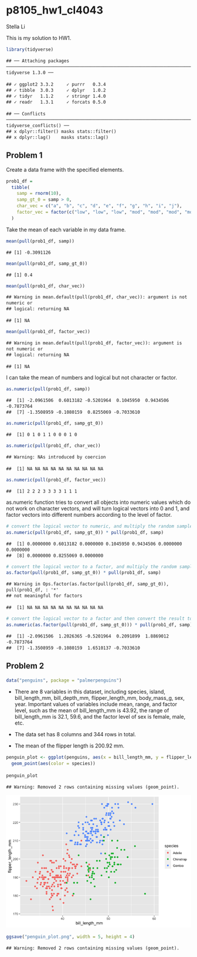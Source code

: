 p8105\_hw1\_cl4043
================
Stella Li

This is my solution to HW1.

``` r
library(tidyverse)
```

    ## ── Attaching packages ──────────────────────────────────────────────────────────────────────────────────── tidyverse 1.3.0 ──

    ## ✓ ggplot2 3.3.2     ✓ purrr   0.3.4
    ## ✓ tibble  3.0.3     ✓ dplyr   1.0.2
    ## ✓ tidyr   1.1.2     ✓ stringr 1.4.0
    ## ✓ readr   1.3.1     ✓ forcats 0.5.0

    ## ── Conflicts ─────────────────────────────────────────────────────────────────────────────────────── tidyverse_conflicts() ──
    ## x dplyr::filter() masks stats::filter()
    ## x dplyr::lag()    masks stats::lag()

## Problem 1

Create a data frame with the specified elements.

``` r
prob1_df = 
  tibble(
    samp = rnorm(10),
    samp_gt_0 = samp > 0,
    char_vec = c("a", "b", "c", "d", "e", "f", "g", "h", "i", "j"),
    factor_vec = factor(c("low", "low", "low", "mod", "mod", "mod", "mod", "high", "high", "high"))
  )
```

Take the mean of each variable in my data frame.

``` r
mean(pull(prob1_df, samp))
```

    ## [1] -0.3091126

``` r
mean(pull(prob1_df, samp_gt_0))
```

    ## [1] 0.4

``` r
mean(pull(prob1_df, char_vec))
```

    ## Warning in mean.default(pull(prob1_df, char_vec)): argument is not numeric or
    ## logical: returning NA

    ## [1] NA

``` r
mean(pull(prob1_df, factor_vec))
```

    ## Warning in mean.default(pull(prob1_df, factor_vec)): argument is not numeric or
    ## logical: returning NA

    ## [1] NA

I can take the mean of numbers and logical but not character or factor.

``` r
as.numeric(pull(prob1_df, samp))
```

    ##  [1] -2.0961506  0.6013182 -0.5201964  0.1045950  0.9434506 -0.7873764
    ##  [7] -1.3508959 -0.1080159  0.8255069 -0.7033610

``` r
as.numeric(pull(prob1_df, samp_gt_0))
```

    ##  [1] 0 1 0 1 1 0 0 0 1 0

``` r
as.numeric(pull(prob1_df, char_vec))
```

    ## Warning: NAs introduced by coercion

    ##  [1] NA NA NA NA NA NA NA NA NA NA

``` r
as.numeric(pull(prob1_df, factor_vec))
```

    ##  [1] 2 2 2 3 3 3 3 1 1 1

as.numeric function tries to convert all objects into numeric values
which do not work on character vectors, and will turn logical vectors
into 0 and 1, and factor vectors into different numbers according to the
level of factor.

``` r
# convert the logical vector to numeric, and multiply the random sample by the result
as.numeric(pull(prob1_df, samp_gt_0)) * pull(prob1_df, samp)
```

    ##  [1] 0.0000000 0.6013182 0.0000000 0.1045950 0.9434506 0.0000000 0.0000000
    ##  [8] 0.0000000 0.8255069 0.0000000

``` r
# convert the logical vector to a factor, and multiply the random sample by the result
as.factor(pull(prob1_df, samp_gt_0)) * pull(prob1_df, samp)
```

    ## Warning in Ops.factor(as.factor(pull(prob1_df, samp_gt_0)), pull(prob1_df, : '*'
    ## not meaningful for factors

    ##  [1] NA NA NA NA NA NA NA NA NA NA

``` r
# convert the logical vector to a factor and then convert the result to numeric, and multiply the random sample by the result
as.numeric(as.factor(pull(prob1_df, samp_gt_0))) * pull(prob1_df, samp)
```

    ##  [1] -2.0961506  1.2026365 -0.5201964  0.2091899  1.8869012 -0.7873764
    ##  [7] -1.3508959 -0.1080159  1.6510137 -0.7033610

## Problem 2

``` r
data("penguins", package = "palmerpenguins")
```

  - There are 8 variables in this dataset, including species, island,
    bill\_length\_mm, bill\_depth\_mm, flipper\_length\_mm,
    body\_mass\_g, sex, year. Important values of variables include
    mean, range, and factor level, such as the mean of bill\_length\_mm
    is 43.92, the range of bill\_length\_mm is 32.1, 59.6, and the
    factor level of sex is female, male, etc.

  - The data set has 8 columns and 344 rows in total.

  - The mean of the flipper length is 200.92 mm.

<!-- end list -->

``` r
penguin_plot <- ggplot(penguins, aes(x = bill_length_mm, y = flipper_length_mm)) + 
  geom_point(aes(color = species))

penguin_plot
```

    ## Warning: Removed 2 rows containing missing values (geom_point).

![](p8105_hw1_cl4043_files/figure-gfm/plot-1.png)<!-- -->

``` r
ggsave("penguin_plot.png", width = 5, height = 4)
```

    ## Warning: Removed 2 rows containing missing values (geom_point).
